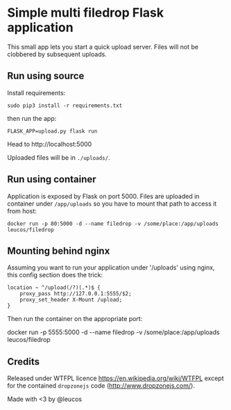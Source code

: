 # Simple multi filedrop Flask application

This small app lets you start a quick upload server. Files will not be
clobbered by subsequent uploads.

## Run using source

Install requirements:

```
sudo pip3 install -r requirements.txt
```

then run the app:

```
FLASK_APP=upload.py flask run
```

Head to http://localhost:5000

Uploaded files will be in `./uploads/`.

## Run using container

Application is exposed by Flask on port 5000. Files are uploaded in
container under `/app/uploads` so you have to mount that path to access
it from host:

```
docker run -p 80:5000 -d --name filedrop -v /some/place:/app/uploads leucos/filedrop
```

## Mounting behind nginx

Assuming you want to run your application under '/uploads' using nginx,
this config section does the trick:

```
location ~ ^/upload(/?)(.*)$ {
    proxy_pass http://127.0.0.1:5555/$2;
    proxy_set_header X-Mount /upload;
}
```

Then run the container on the appropriate port:

docker run -p 5555:5000 -d --name filedrop -v /some/place:/app/uploads leucos/filedrop

## Credits

Released under WTFPL licence https://en.wikipedia.org/wiki/WTFPL
except for the contained `dropzonejs` code (http://www.dropzonejs.com/).

Made with <3 by @leucos

